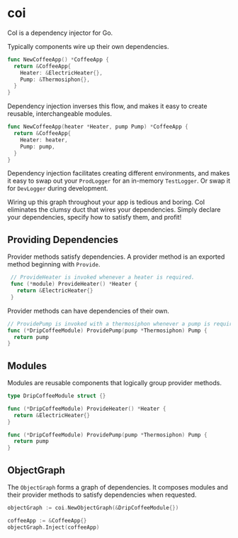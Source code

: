 # coi

CoI is a dependency injector for Go.

Typically components wire up their own dependencies.

```go
func NewCoffeeApp() *CoffeeApp {
  return &CoffeeApp{
    Heater: &ElectricHeater{},
    Pump: &Thermosiphon{},
  }
}
```

Dependency injection inverses this flow, and makes it easy to create reusable, interchangeable modules.

```go
func NewCoffeeApp(heater *Heater, pump Pump) *CoffeeApp {
  return &CoffeeApp{
    Heater: heater,
    Pump: pump,
  }
}
```

Dependency injection facilitates creating different environments, and makes it easy to swap out your `ProdLogger` for an in-memory `TestLogger`.  Or swap it for `DevLogger` during development.

Wiring up this graph throughout your app is tedious and boring. CoI eliminates the clumsy duct that wires your dependencies. Simply declare your dependencies, specify how to satisfy them, and profit!

## Providing Dependencies

Provider methods satisfy dependencies. A provider method is an exported method beginning with `Provide`.

```go
 // ProvideHeater is invoked whenever a heater is required.
 func (*module) ProvideHeater() *Heater {
   return &ElectricHeater{}
 }
 ```

 Provider methods can have dependencies of their own.

 ```go
 // ProvidePump is invoked with a thermosiphon whenever a pump is required.
 func (*DripCoffeeModule) ProvidePump(pump *Thermosiphon) Pump {
   return pump
 }
 ```

## Modules

Modules are reusable components that logically group provider methods.

```go
type DripCoffeeModule struct {}

func (*DripCoffeeModule) ProvideHeater() *Heater {
  return &ElectricHeater{}
}

func (*DripCoffeeModule) ProvidePump(pump *Thermosiphon) Pump {
  return pump
}
```

## ObjectGraph

The `ObjectGraph` forms a graph of dependencies. It composes modules and their provider methods to satisfy dependencies when requested.

```go
objectGraph := coi.NewObjectGraph(&DripCoffeeModule{})

coffeeApp := &CoffeeApp{}
objectGraph.Inject(coffeeApp)
```
